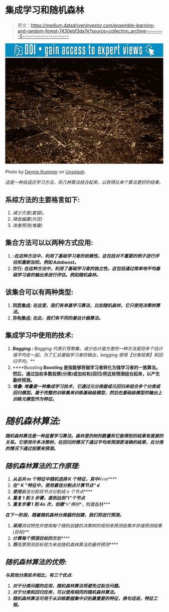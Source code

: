 # 集成学习和随机森林

> 原文：<https://medium.datadriveninvestor.com/ensemble-learning-and-random-forest-7430ebf3da7e?source=collection_archive---------5----------------------->

[![](img/7d2912091cd26a584b4eb9263ee51923.png)](http://www.track.datadriveninvestor.com/1B9E)![](img/aa3746611455b2889dea927700fd0eac.png)

Photo by [Dennis Kummer](https://unsplash.com/@dekubaum?utm_source=medium&utm_medium=referral) on [Unsplash](https://unsplash.com?utm_source=medium&utm_medium=referral)

*这是一种自适应学习方法，将几种算法结合起来，以获得比单个算法更好的结果。*

## 系综方法的主要格言如下:

1.  *减少方差(套袋)。*
2.  *降低偏置(升压)*
3.  *改善预测(堆叠)*

## 集合方法可以以两种方式应用:

1.  ***:在这种方法中，利用了基础学习者的依赖性。这包括对不重要的例子进行评估和重新加权。例如 Adaboost。***
2.  ****并行:** *在这种方法中，利用了基础学习者的独立性。这包括通过简单地平均基础学习者的输出来进行评估。例如随机森林。***

## **该集合可以有两种类型:**

1.  ****同质集成:** *在这里，我们有单基学习算法，比如随机森林，它只使用决策树算法*。**
2.  ****异构集成:** *在此，我们有不同的基估计器算法。***

## **集成学习中使用的技术:**

1.  ****Bagging :** *Bagging 代表引导聚集。减少估计值方差的一种方法是将多个估计值平均在一起。为了汇总基础学习者的输出，bagging 使用*【分类投票】*和*回归平均*。***
2.  ****Boosting:****Boosting 是指能够将弱学习者转化为强学习者的一族算法。然后，通过加权多数投票(分类)或加权和(回归)将这些预测组合起来，以产生最终预测。****
3.  *****堆叠:** *堆叠是一种集成学习技术，它通过元分类器或元回归来组合多个分类或回归模型。基于完整的训练集来训练基础级模型，然后在基础级模型的输出上训练元模型作为特征。****

# ***随机森林算法:***

***随机森林算法是一种监督学习算法。森林里的树的数量和它能得到的结果有直接的关系。它使用许多决策树，在回归的情况下通过平均来预测更准确的结果，在分类的情况下通过投票来预测。***

## ***随机森林算法的工作原理:***

1.  ***从总共 **m** 个特征中随机选择 **K** 个特征，其中**K<m*****
2.  ***在“ **K** ”特征中，使用最佳分割点计算节点“ **d*****
3.  ***使用**最佳分割**将节点分割成 n 个**节点*****
4.  ***重复 1 **到 3** 步骤，直到达到“l”个节点***
5.  ***重复步骤 1 **到 4**n 次，创建**“n”棵树**，构建森林***

***在下一阶段，随着随机森林分类器的创建，我们将进行预测。***

1.  ***采用**测试特性**并使用每个随机创建的决策树的规则来预测结果并存储预测结果(目标)***
2.  ***计算每个预测目标的**票数*****
3.  ***将**高票**预测目标视为来自随机森林算法的**最终预测*****

## ***随机森林算法的优势:***

***与其他分类技术相比，有三个优点:***

1.  ***对于分类问题的应用，随机森林算法将避免过拟合问题。***
2.  ***对于分类和回归任务，可以使用相同的随机森林算法。***
3.  ***随机森林算法可用于从训练数据集中识别最重要的特征，换句话说，特征工程。***